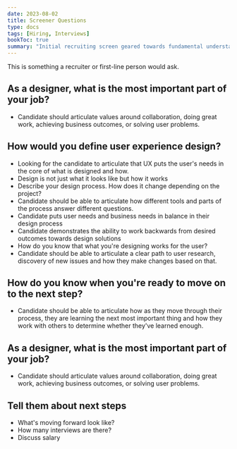```yaml
---
date: 2023-08-02
title: Screener Questions
type: docs
tags: [Hiring, Interviews]
bookToc: true
summary: "Initial recruiting screen geared towards fundamental understanding of design processes and collaboration."
---
```

This is something a recruiter or first-line person would ask.

## As a designer, what is the most important part of your job?
- Candidate should articulate values around collaboration, doing great work, achieving business outcomes, or solving user problems.

## How would you define user experience design?
- Looking for the candidate to articulate that UX puts the user's needs in the core of what is designed and how.
- Design is not just what it looks like but how it works
- Describe your design process. How does it change depending on the project?
- Candidate should be able to articulate how different tools and parts of the process answer different questions. 
- Candidate puts user needs and business needs in balance in their design process
- Candidate demonstrates the ability to work backwards from desired outcomes towards design solutions
- How do you know that what you're designing works for the user?
- Candidate should be able to articulate a clear path to user research, discovery of new issues and how they make changes based on that.

## How do you know when you're ready to move on to the next step?
- Candidate should be able to articulate how as they move through their process, they are learning the next most important thing and how they work with others to determine whether they've learned enough.

## As a designer, what is the most important part of your job?
- Candidate should articulate values around collaboration, doing great work, achieving business outcomes, or solving user problems.


## Tell them about next steps
- What's moving forward look like?
- How many interviews are there?
- Discuss salary